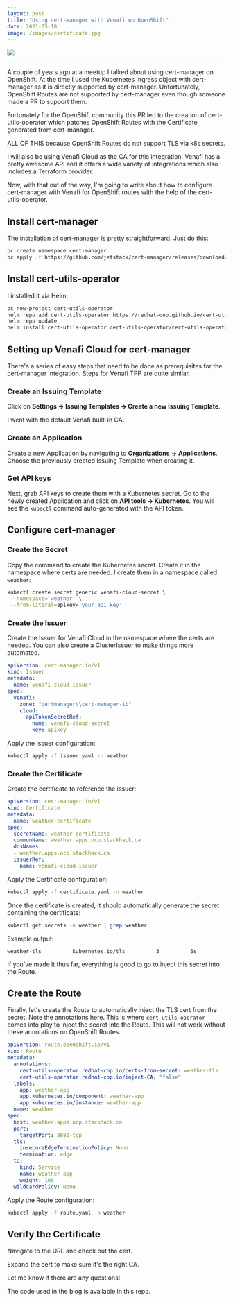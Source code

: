 ```yaml
---
layout: post
title: "Using cert-manager with Venafi on OpenShift"
date: 2021-05-18
image: /images/certificate.jpg
---
```


![](/images/certificate.jpg)

-----
A couple of years ago at a meetup I talked about using cert-manager on OpenShift. At the time I used the Kubernetes Ingress object with cert-manager as it is directly supported by cert-manager. Unfortunately, OpenShift Routes are not supported by cert-manager even though someone made a PR to support them.

Fortunately for the OpenShift community this PR led to the creation of cert-utils-operator which patches OpenShift Routes with the Certificate generated from cert-manager.

ALL OF THIS because OpenShift Routes do not support TLS via k8s secrets.

I will also be using Venafi Cloud as the CA for this integration. Venafi has a pretty awesome API and it offers a wide variety of integrations which also includes a Terraform provider.

Now, with that out of the way, I'm going to write about how to configure cert-manager with Venafi for OpenShift routes with the help of the cert-utils-operator.

## Install cert-manager

The installation of cert-manager is pretty straightforward. Just do this:

```bash
oc create namespace cert-manager
oc apply -f https://github.com/jetstack/cert-manager/releases/download/v1.3.1/cert-manager.yaml
```

## Install cert-utils-operator

I installed it via Helm:

```bash
oc new-project cert-utils-operator
helm repo add cert-utils-operator https://redhat-cop.github.io/cert-utils-operator
helm repo update
helm install cert-utils-operator cert-utils-operator/cert-utils-operator
```

## Setting up Venafi Cloud for cert-manager

There's a series of easy steps that need to be done as prerequisites for the cert-manager integration. Steps for Venafi TPP are quite similar.

### Create an Issuing Template

Click on **Settings -> Issuing Templates -> Create a new Issuing Template**.

I went with the default Venafi built-in CA.

### Create an Application

Create a new Application by navigating to **Organizations -> Applications**. Choose the previously created Issuing Template when creating it.

### Get API keys

Next, grab API keys to create them with a Kubernetes secret. Go to the newly created Application and click on **API tools -> Kubernetes**. You will see the `kubectl` command auto-generated with the API token.

## Configure cert-manager

### Create the Secret

Copy the command to create the Kubernetes secret. Create it in the namespace where certs are needed. I create them in a namespace called `weather`:

```bash
kubectl create secret generic venafi-cloud-secret \
 --namespace='weather' \
 --from-literal=apikey='your_api_key'
```

### Create the Issuer

Create the Issuer for Venafi Cloud in the namespace where the certs are needed. You can also create a ClusterIssuer to make things more automated.

```yaml
apiVersion: cert-manager.io/v1
kind: Issuer
metadata:
  name: venafi-cloud-issuer
spec:
  venafi:
    zone: "certmanager\\cert-manager-it"
    cloud:
      apiTokenSecretRef:
        name: venafi-cloud-secret
        key: apikey
```

Apply the Issuer configuration:

```bash
kubectl apply -f issuer.yaml -n weather
```

### Create the Certificate

Create the certificate to reference the issuer:

```yaml
apiVersion: cert-manager.io/v1
kind: Certificate
metadata:
  name: weather-certificate
spec:
  secretName: weather-certificate
  commonName: weather.apps.ocp.stackhack.ca
  dnsNames:
  - weather.apps.ocp.stackhack.ca
  issuerRef:
    name: venafi-cloud-issuer
```

Apply the Certificate configuration:

```bash
kubectl apply -f certificate.yaml -n weather
```

Once the certificate is created, it should automatically generate the secret containing the certificate:

```bash
kubectl get secrets -n weather | grep weather
```

Example output:

```plaintext
weather-tls          kubernetes.io/tls          3          5s
```

If you've made it thus far, everything is good to go to inject this secret into the Route.

## Create the Route

Finally, let's create the Route to automatically inject the TLS cert from the secret. Note the annotations here. This is where `cert-utils-operator` comes into play to inject the secret into the Route. This will not work without these annotations on OpenShift Routes.

```yaml
apiVersion: route.openshift.io/v1
kind: Route
metadata:
  annotations:
    cert-utils-operator.redhat-cop.io/certs-from-secret: weather-tls
    cert-utils-operator.redhat-cop.io/inject-CA: "false"
  labels:
    app: weather-app
    app.kubernetes.io/component: weather-app
    app.kubernetes.io/instance: weather-app
  name: weather
spec:
  host: weather.apps.ocp.stackhack.ca
  port:
    targetPort: 8080-tcp
  tls:
    insecureEdgeTerminationPolicy: None
    termination: edge
  to:
    kind: Service
    name: weather-app
    weight: 100
  wildcardPolicy: None
```

Apply the Route configuration:

```bash
kubectl apply -f route.yaml -n weather
```

## Verify the Certificate

Navigate to the URL and check out the cert.

Expand the cert to make sure it's the right CA.

Let me know if there are any questions!

The code used in the blog is available in this repo.